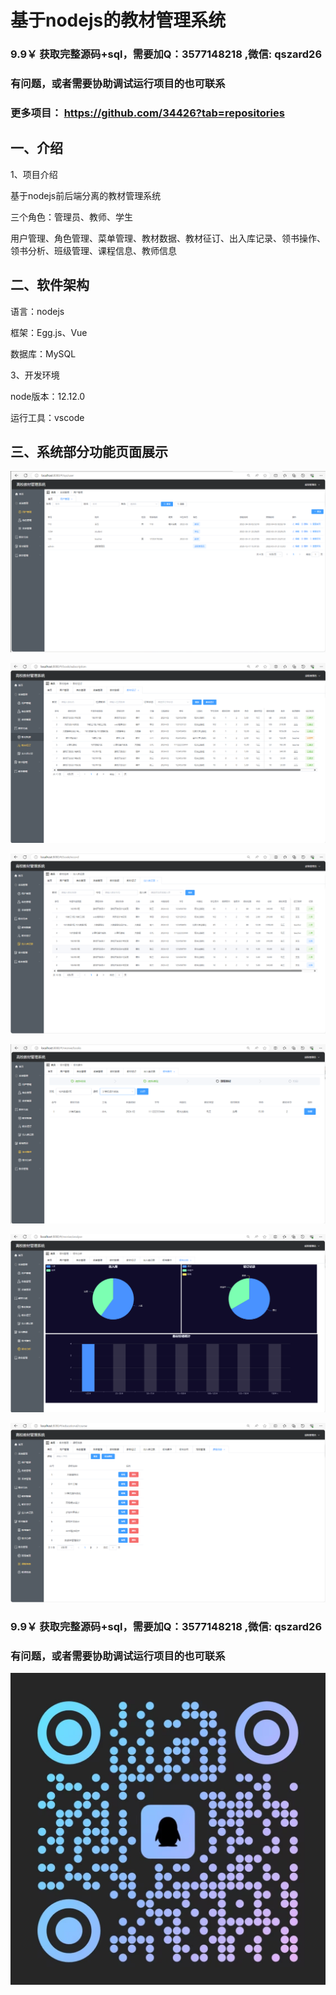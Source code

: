 # 基于nodejs的教材管理系统

### 9.9￥ 获取完整源码+sql，需要加Q：3577148218 ,微信: qszard26
### 有问题，或者需要协助调试运行项目的也可联系
### 更多项目： https://github.com/34426?tab=repositories

## 一、介绍

1、项目介绍

基于nodejs前后端分离的教材管理系统

三个角色：管理员、教师、学生

用户管理、角色管理、菜单管理、教材数据、教材征订、出入库记录、领书操作、领书分析、班级管理、课程信息、教师信息

## 二、软件架构

语言：nodejs

框架：Egg.js、Vue

数据库：MySQL

3、开发环境

node版本：12.12.0

运行工具：vscode

## 三、系统部分功能页面展示

![img.png](imgs/img.png)

![img_1.png](imgs/img_1.png)

![img_2.png](imgs/img_2.png)

![img_3.png](imgs/img_3.png)

![img_4.png](imgs/img_4.png)

![img_5.png](imgs/img_5.png)

### 9.9￥ 获取完整源码+sql，需要加Q：3577148218 ,微信: qszard26
### 有问题，或者需要协助调试运行项目的也可联系

![img_6.png](imgs/img_6.png)








